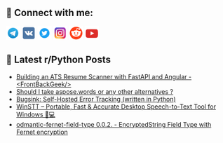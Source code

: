 ## 🔎 Connect with me:
[<img src="https://github.com/bullbesh/bullbesh/blob/main/images/Telegram.png" width="32" height="32" />](https://t.me/bullbesh)
[<img src="https://github.com/bullbesh/bullbesh/blob/main/images/VK.png" width="32" height="32" />](https://vk.com/bullbesh)
[<img src="https://github.com/bullbesh/bullbesh/blob/main/images/Twitter.png" width="32" height="32" />](https://twitter.com/bullbesh1)
[<img src="https://github.com/bullbesh/bullbesh/blob/main/images/Instagram.png" width="32" height="32" />](https://www.instagram.com/bullbesh)
[<img src="https://github.com/bullbesh/bullbesh/blob/main/images/Reddit.png" width="32" height="32" />](https://www.reddit.com/user/bullbesh)
[<img src="https://github.com/bullbesh/bullbesh/blob/main/images/YouTube.png" width="32" height="32" />](https://www.youtube.com/channel/UCtfjRs6uzgq5mfm8S06WTcg)

## 📕 Latest r/Python Posts
<!-- BLOG-POST-LIST:START -->
- [Building an ATS Resume Scanner with FastAPI and Angular - &lt;FrontBackGeek/&gt;](https://www.reddit.com/r/Python/comments/1jjnco9/building_an_ats_resume_scanner_with_fastapi_and/)
- [Should I take aspose.words or any other alternatives ?](https://www.reddit.com/r/Python/comments/1jjmat0/should_i_take_asposewords_or_any_other/)
- [Bugsink: Self-Hosted Error Tracking &lpar;written in Python&rpar;](https://www.reddit.com/r/Python/comments/1jjeaxg/bugsink_selfhosted_error_tracking_written_in/)
- [WinSTT – Portable, Fast &amp; Accurate Desktop Speech-to-Text Tool for Windows 🎤💻](https://www.reddit.com/r/Python/comments/1jj95re/winstt_portable_fast_accurate_desktop/)
- [odmantic-fernet-field-type 0.0.2. - EncryptedString Field Type with Fernet encryption](https://www.reddit.com/r/Python/comments/1jj8kic/odmanticfernetfieldtype_002_encryptedstring_field/)
<!-- BLOG-POST-LIST:END -->
